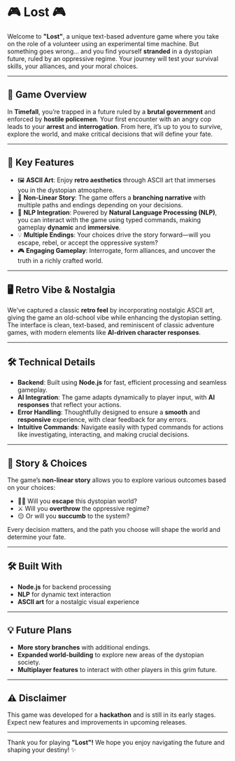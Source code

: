 
# 🎮 **Lost** 🎮

Welcome to **"Lost"**, a unique text-based adventure game where you take on the role of a volunteer using an experimental time machine. But something goes wrong... and you find yourself **stranded** in a dystopian future, ruled by an oppressive regime. Your journey will test your survival skills, your alliances, and your moral choices.

---

## 🌟 **Game Overview**

In **Timefall**, you’re trapped in a future ruled by a **brutal government** and enforced by **hostile policemen**. Your first encounter with an angry cop leads to your **arrest** and **interrogation**. From here, it’s up to you to survive, explore the world, and make critical decisions that will define your fate.

---

## 🚀 **Key Features**

- 🖼️ **ASCII Art**: Enjoy **retro aesthetics** through ASCII art that immerses you in the dystopian atmosphere.
- 🔄 **Non-Linear Story**: The game offers a **branching narrative** with multiple paths and endings depending on your decisions.
- 🤖 **NLP Integration**: Powered by **Natural Language Processing (NLP)**, you can interact with the game using typed commands, making gameplay **dynamic** and **immersive**.
- 💡 **Multiple Endings**: Your choices drive the story forward—will you escape, rebel, or accept the oppressive system?
- 🎮 **Engaging Gameplay**: Interrogate, form alliances, and uncover the truth in a richly crafted world.

---

## 🖥️ **Retro Vibe & Nostalgia**

We’ve captured a classic **retro feel** by incorporating nostalgic ASCII art, giving the game an old-school vibe while enhancing the dystopian setting. The interface is clean, text-based, and reminiscent of classic adventure games, with modern elements like **AI-driven character responses**.

---

## 🛠️ **Technical Details**

- **Backend**: Built using **Node.js** for fast, efficient processing and seamless gameplay.
- **AI Integration**: The game adapts dynamically to player input, with **AI responses** that reflect your actions.
- **Error Handling**: Thoughtfully designed to ensure a **smooth** and **responsive** experience, with clear feedback for any errors.
- **Intuitive Commands**: Navigate easily with typed commands for actions like investigating, interacting, and making crucial decisions.

---

## 📜 **Story & Choices**

The game’s **non-linear story** allows you to explore various outcomes based on your choices:
- 🏃‍♂️ Will you **escape** this dystopian world?
- ⚔️ Will you **overthrow** the oppressive regime?
- 😔 Or will you **succumb** to the system?

Every decision matters, and the path you choose will shape the world and determine your fate.

---

## 🛠️ **Built With**

- **Node.js** for backend processing
- **NLP** for dynamic text interaction
- **ASCII art** for a nostalgic visual experience

---

## 💡 **Future Plans**

- **More story branches** with additional endings.
- **Expanded world-building** to explore new areas of the dystopian society.
- **Multiplayer features** to interact with other players in this grim future.

---

## ⚠️ **Disclaimer**

This game was developed for a **hackathon** and is still in its early stages. Expect new features and improvements in upcoming releases.

---

Thank you for playing **"Lost"!** We hope you enjoy navigating the future and shaping your destiny! ✨
